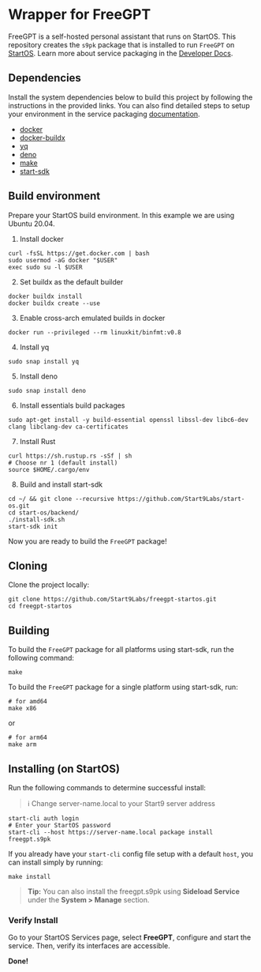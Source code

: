 # Wrapper for FreeGPT

FreeGPT is a self-hosted personal assistant that runs on StartOS. This repository creates the `s9pk` package that is installed to run `FreeGPT` on [StartOS](https://github.com/Start9Labs/start-os/). Learn more about service packaging in the [Developer Docs](https://start9.com/latest/developer-docs/).

## Dependencies

Install the system dependencies below to build this project by following the instructions in the provided links. You can also find detailed steps to setup your environment in the service packaging [documentation](https://github.com/Start9Labs/service-pipeline#development-environment).

- [docker](https://docs.docker.com/get-docker)
- [docker-buildx](https://docs.docker.com/buildx/working-with-buildx/)
- [yq](https://mikefarah.gitbook.io/yq)
- [deno](https://deno.land/)
- [make](https://www.gnu.org/software/make/)
- [start-sdk](https://github.com/Start9Labs/start-os/tree/master/backend)

## Build environment
Prepare your StartOS build environment. In this example we are using Ubuntu 20.04.
1. Install docker
```
curl -fsSL https://get.docker.com | bash
sudo usermod -aG docker "$USER"
exec sudo su -l $USER
```
2. Set buildx as the default builder
```
docker buildx install
docker buildx create --use
```
3. Enable cross-arch emulated builds in docker
```
docker run --privileged --rm linuxkit/binfmt:v0.8
```
4. Install yq
```
sudo snap install yq
```
5. Install deno
```
sudo snap install deno
```
6. Install essentials build packages
```
sudo apt-get install -y build-essential openssl libssl-dev libc6-dev clang libclang-dev ca-certificates
```
7. Install Rust
```
curl https://sh.rustup.rs -sSf | sh
# Choose nr 1 (default install)
source $HOME/.cargo/env
```
8. Build and install start-sdk
```
cd ~/ && git clone --recursive https://github.com/Start9Labs/start-os.git
cd start-os/backend/
./install-sdk.sh
start-sdk init
```
Now you are ready to build the `FreeGPT` package!

## Cloning

Clone the project locally:

```
git clone https://github.com/Start9Labs/freegpt-startos.git
cd freegpt-startos
```

## Building

To build the `FreeGPT` package for all platforms using start-sdk, run the following command:

```
make
```

To build the `FreeGPT` package for a single platform using start-sdk, run:

```
# for amd64
make x86
```
or
```
# for arm64
make arm
```

## Installing (on StartOS)

Run the following commands to determine successful install:
> :information_source: Change server-name.local to your Start9 server address

```
start-cli auth login
# Enter your StartOS password
start-cli --host https://server-name.local package install freegpt.s9pk
```

If you already have your `start-cli` config file setup with a default `host`, you can install simply by running:

```
make install
```

> **Tip:** You can also install the freegpt.s9pk using **Sideload Service** under the **System > Manage** section.

### Verify Install

Go to your StartOS Services page, select **FreeGPT**, configure and start the service. Then, verify its interfaces are accessible.

**Done!** 
